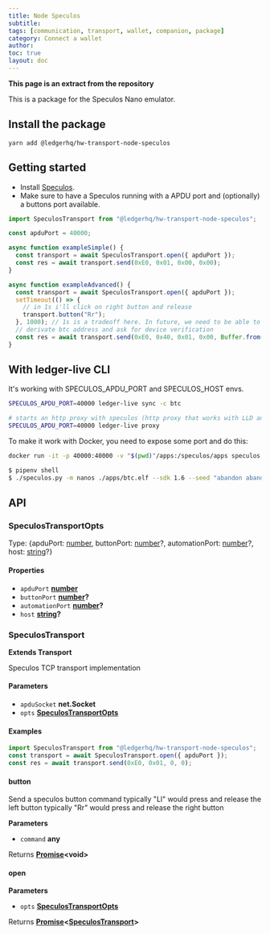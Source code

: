 ```yaml
---
title: Node Speculos
subtitle:
tags: [communication, transport, wallet, companion, package]
category: Connect a wallet
author:
toc: true
layout: doc
---
```


**This page is an extract from the repository**

This is a package for the Speculos Nano emulator.

## Install the package

`yarn add @ledgerhq/hw-transport-node-speculos`

## Getting started

-   Install [Speculos](../../speculos/installation/build).
-   Make sure to have a Speculos running with a APDU port and (optionally) a buttons port available.

```js
import SpeculosTransport from "@ledgerhq/hw-transport-node-speculos";

const apduPort = 40000;

async function exampleSimple() {
  const transport = await SpeculosTransport.open({ apduPort });
  const res = await transport.send(0xE0, 0x01, 0x00, 0x00);
}

async function exampleAdvanced() {
  const transport = await SpeculosTransport.open({ apduPort });
  setTimeout(() => {
    // in 1s i'll click on right button and release
    transport.button("Rr");
  }, 1000); // 1s is a tradeoff here. In future, we need to be able to "await & expect a text" but that will need a feature from speculos to notify us when text changes.
  // derivate btc address and ask for device verification
  const res = await transport.send(0xE0, 0x40, 0x01, 0x00, Buffer.from("058000002c8000000080000000000000000000000f"));
}
```

## With ledger-live CLI

It's working with SPECULOS_APDU_PORT and SPECULOS_HOST envs.

```sh
SPECULOS_APDU_PORT=40000 ledger-live sync -c btc

# starts an http proxy with speculos (http proxy that works with LLD and LLM)
SPECULOS_APDU_PORT=40000 ledger-live proxy
```

To make it work with Docker, you need to expose some port and do this:

```sh
docker run -it -p 40000:40000 -v "$(pwd)"/apps:/speculos/apps speculos /bin/bash

$ pipenv shell
$ ./speculos.py -m nanos ./apps/btc.elf --sdk 1.6 --seed "abandon abandon abandon abandon abandon abandon abandon abandon abandon abandon abandon about" --display headless --apdu-port 40000
```

##  API

### SpeculosTransportOpts

Type: {apduPort: [number](https://developer.mozilla.org/docs/Web/JavaScript/Reference/Global_Objects/Number), buttonPort: [number](https://developer.mozilla.org/docs/Web/JavaScript/Reference/Global_Objects/Number)?, automationPort: [number](https://developer.mozilla.org/docs/Web/JavaScript/Reference/Global_Objects/Number)?, host: [string](https://developer.mozilla.org/docs/Web/JavaScript/Reference/Global_Objects/String)?}

#### Properties

-   `apduPort` **[number](https://developer.mozilla.org/docs/Web/JavaScript/Reference/Global_Objects/Number)**
-   `buttonPort` **[number](https://developer.mozilla.org/docs/Web/JavaScript/Reference/Global_Objects/Number)?**
-   `automationPort` **[number](https://developer.mozilla.org/docs/Web/JavaScript/Reference/Global_Objects/Number)?**
-   `host` **[string](https://developer.mozilla.org/docs/Web/JavaScript/Reference/Global_Objects/String)?**

### SpeculosTransport

**Extends Transport**

Speculos TCP transport implementation

#### Parameters

-   `apduSocket` **net.Socket**
-   `opts` **[SpeculosTransportOpts](#speculostransportopts)**

#### Examples

```javascript
import SpeculosTransport from "@ledgerhq/hw-transport-node-speculos";
const transport = await SpeculosTransport.open({ apduPort });
const res = await transport.send(0xE0, 0x01, 0, 0);
```

#### button

Send a speculos button command
typically "Ll" would press and release the left button
typically "Rr" would press and release the right button

**Parameters**

-   `command` **any**

Returns **[Promise](https://developer.mozilla.org/docs/Web/JavaScript/Reference/Global_Objects/Promise)&lt;void>**

#### open

**Parameters**

-   `opts` **[SpeculosTransportOpts](#speculostransportopts)**

Returns **[Promise](https://developer.mozilla.org/docs/Web/JavaScript/Reference/Global_Objects/Promise)&lt;[SpeculosTransport](#speculostransport)>**
